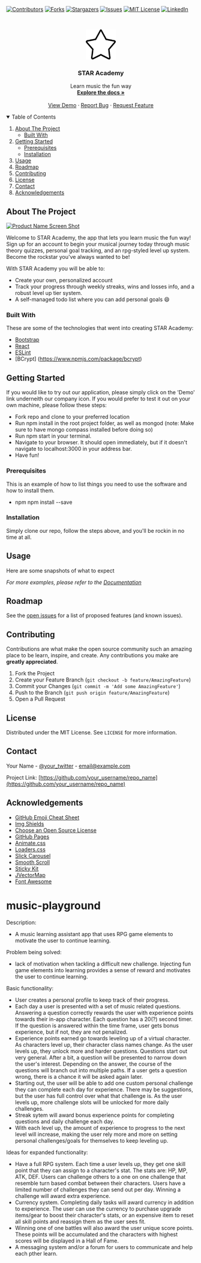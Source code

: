 [![Contributors][contributors-shield]][contributors-url]
[![Forks][forks-shield]][forks-url]
[![Stargazers][stars-shield]][stars-url]
[![Issues][issues-shield]][issues-url]
[![MIT License][license-shield]][license-url]
[![LinkedIn][linkedin-shield]][linkedin-url]

<!-- PROJECT LOGO -->
<br />
<p align="center">
  <a href="https://github.com/othneildrew/Best-README-Template">
    <img src="./client/src/Assets/staracademyIcon.png" alt="Logo" width="80" height="80">
  </a>

  <h3 align="center">STAR Academy</h3>

  <p align="center">
    Learn music the fun way
    <br />
    <a href="https://github.com/nikolaybutnik/star-academy"><strong>Explore the docs »</strong></a>
    <br />
    <br />
    <a href="https://guarded-crag-12899.herokuapp.com/">View Demo</a>
    ·
    <a href="https://github.com/nikolaybutnik/star-academy/issues">Report Bug</a>
    ·
    <a href="https://github.com/nikolaybutnik/star-academy/issues">Request Feature</a>
  </p>
</p>

<!-- TABLE OF CONTENTS -->
<details open="open">
  <summary>Table of Contents</summary>
  <ol>
    <li>
      <a href="#about-the-project">About The Project</a>
      <ul>
        <li><a href="#built-with">Built With</a></li>
      </ul>
    </li>
    <li>
      <a href="#getting-started">Getting Started</a>
      <ul>
        <li><a href="#prerequisites">Prerequisites</a></li>
        <li><a href="#installation">Installation</a></li>
      </ul>
    </li>
    <li><a href="#usage">Usage</a></li>
    <li><a href="#roadmap">Roadmap</a></li>
    <li><a href="#contributing">Contributing</a></li>
    <li><a href="#license">License</a></li>
    <li><a href="#contact">Contact</a></li>
    <li><a href="#acknowledgements">Acknowledgements</a></li>
  </ol>
</details>

<!-- ABOUT THE PROJECT -->

## About The Project

[![Product Name Screen Shot][product-screenshot]](https://example.com)

Welcome to STAR Academy, the app that lets you learn music the fun way! Sign up for an account to begin your musical journey today through music theory quizzes, personal goal tracking, and an rpg-styled level up system. Become the rockstar you've always wanted to be!

With STAR Academy you will be able to:

- Create your own, personalized account
- Track your progress through weekly streaks, wins and losses info, and a robust level up tier system.
- A self-managed todo list where you can add personal goals :smile:

### Built With

These are some of the technologies that went into creating STAR Academy:

- [Bootstrap](https://getbootstrap.com)
- [React](https://reactjs.org/)
- [ESLint](https://eslint.org/)
- [BCrypt] (https://www.npmjs.com/package/bcrypt)

## Getting Started

If you would like to try out our application, please simply click on the 'Demo' link underneith our company icon. 
If you would prefer to test it out on your own machine, please follow these steps:

- Fork repo and clone to your preferred location
- Run npm install in the root project folder, as well as mongod (note: Make sure to have mongo compass installed before doing so)
- Run npm start in your terminal.
- Navigate to your browser. It should open immediately, but if it doesn't navigate to localhost:3000 in your address bar.
- Have fun!

### Prerequisites

This is an example of how to list things you need to use the software and how to install them.

- npm
  npm install --save

### Installation

Simply clone our repo, follow the steps above, and you'll be rockin in no time at all.
<!-- USAGE EXAMPLES -->

## Usage

Here are some snapshots of what to expect

_For more examples, please refer to the [Documentation](https://example.com)_

<!-- ROADMAP -->

## Roadmap

See the [open issues](https://github.com/othneildrew/Best-README-Template/issues) for a list of proposed features (and known issues).

<!-- CONTRIBUTING -->

## Contributing

Contributions are what make the open source community such an amazing place to be learn, inspire, and create. Any contributions you make are **greatly appreciated**.

1. Fork the Project
2. Create your Feature Branch (`git checkout -b feature/AmazingFeature`)
3. Commit your Changes (`git commit -m 'Add some AmazingFeature'`)
4. Push to the Branch (`git push origin feature/AmazingFeature`)
5. Open a Pull Request

<!-- LICENSE -->

## License

Distributed under the MIT License. See `LICENSE` for more information.

<!-- CONTACT -->

## Contact

Your Name - [@your_twitter](https://twitter.com/your_username) - email@example.com

Project Link: [https://github.com/your_username/repo_name](https://github.com/your_username/repo_name)

<!-- ACKNOWLEDGEMENTS -->

## Acknowledgements

- [GitHub Emoji Cheat Sheet](https://www.webpagefx.com/tools/emoji-cheat-sheet)
- [Img Shields](https://shields.io)
- [Choose an Open Source License](https://choosealicense.com)
- [GitHub Pages](https://pages.github.com)
- [Animate.css](https://daneden.github.io/animate.css)
- [Loaders.css](https://connoratherton.com/loaders)
- [Slick Carousel](https://kenwheeler.github.io/slick)
- [Smooth Scroll](https://github.com/cferdinandi/smooth-scroll)
- [Sticky Kit](http://leafo.net/sticky-kit)
- [JVectorMap](http://jvectormap.com)
- [Font Awesome](https://fontawesome.com)

<!-- MARKDOWN LINKS & IMAGES -->
<!-- https://www.markdownguide.org/basic-syntax/#reference-style-links -->

[contributors-shield]: https://img.shields.io/github/contributors/othneildrew/Best-README-Template.svg?style=for-the-badge
[contributors-url]: https://github.com/nikolaybutnik/star-academy/graphs/contributors
[forks-shield]: https://img.shields.io/github/forks/othneildrew/Best-README-Template.svg?style=for-the-badge
[forks-url]: https://github.com/nikolaybutnik/star-academy/network/members
[stars-shield]: https://img.shields.io/github/stars/othneildrew/Best-README-Template.svg?style=for-the-badge
[stars-url]: https://github.com/othneildrew/Best-README-Template/stargazers
[issues-shield]: https://img.shields.io/github/issues/othneildrew/Best-README-Template.svg?style=for-the-badge
[issues-url]: https://github.com/othneildrew/Best-README-Template/issues
[license-shield]: https://img.shields.io/github/license/othneildrew/Best-README-Template.svg?style=for-the-badge
[license-url]: https://github.com/othneildrew/Best-README-Template/blob/master/LICENSE.txt
[linkedin-shield]: https://img.shields.io/badge/-LinkedIn-black.svg?style=for-the-badge&logo=linkedin&colorB=555
[linkedin-url]: https://linkedin.com/in/othneildrew
[product-screenshot]: images/screenshot.png

# music-playground

Description:

- A music learning assistant app that uses RPG game elements to motivate the user to continue learning.

Problem being solved:

- lack of motivation when tackling a difficult new challenge. Injecting fun game elements into learning provides a sense of reward and motivates the user to continue learning.

Basic functionality:

- User creates a personal profile to keep track of their progress.
- Each day a user is presented with a set of music related questions. Answering a question correctly rewards the user with experience points towards their in-app character. Each question has a 20(?) second timer. If the question is answered within the time frame, user gets bonus experience, but if not, they are not penalized.
- Experience points earned go towards leveling up of a virtual character. As characters level up, their character class names change. As the user levels up, they unlock more and harder questions. Questions start out very general. After a bit, a question will be presented to narrow down the user's interest. Depending on the answer, the course of the questions will branch out into multiple paths. If a user gets a question wrong, there is a chance it will be asked again later.
- Starting out, the user will be able to add one custom personal challenge they can complete each day for experience. There may be suggestions, but the user has full control over what that challenge is. As the user levels up, more challenge slots will be unlocked for more daily challenges.
- Streak sytem will award bonus experience points for completing questions and daily challenge each day.
- With each level up, the amount of experience to progress to the next level will increase, making the user rely more and more on setting personal challenges/goals for themselves to keep leveling up.

Ideas for expanded functionality:

- Have a full RPG system. Each time a user levels up, they get one skill point that they can assign to a character's stat. The stats are: HP, MP, ATK, DEF. Users can challenge others to a one on one challenge that resemble turn based combat between their characters. Users have a limited number of challenges they can send out per day. Winning a challenge will award extra experience.
- Currency system. Completing daily tasks will award currency in addition to experience. The user can use the currency to purchase upgrade items/gear to boost their character's stats, or an expensive item to reset all skill points and reassign them as the user sees fit.
- Winning one of one battles will also award the user unique score points. These points will be accumulated and the characters with highest scores will be displayed in a Hall of Fame.
- A messaging system and/or a forum for users to communicate and help each pther learn.
